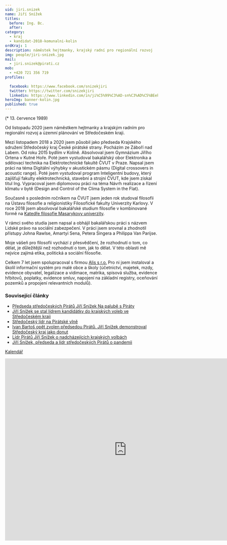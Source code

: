 ```yaml
---
uid: jiri.snizek
name: Jiří Snížek
titles:
  before: Ing. Bc.
  after:
category:
  - kraj
  - kandidat-2018-komunalni-kolin
ordKraj: 1
description: náměstek hejtmanky, krajský radní pro regionální rozvoj
img: people/jiri-snizek.jpg
mail:
  - jiri.snizek@pirati.cz
mob:
  - +420 721 356 719
profiles:
  
  facebook: https://www.facebook.com/snizekjiri
  twitter: https://twitter.com/snizekjiri
  linkedin: https://www.linkedin.com/in/ji%C5%99%C3%AD-sn%C3%AD%C5%BEek-60078272/
heroImg: banner-kolin.jpg
published: true  
---
```


(* 13. července 1989)

Od listopadu 2020 jsem náměstkem hejtmanky a krajským radním pro regionální rozvoj a územní plánování ve Středočeském kraji. 

Mezi listopadem 2018 a 2020 jsem působil jako předseda Krajského sdružení Středočeský kraj České pirátské strany. Pocházím ze Záboří nad Labem. Od roku 2015 bydlím v Kolíně.
Absolvoval jsem Gymnázium Jiřího Ortena v Kutné Hoře. Poté jsem vystudoval bakalářský obor Elektronika a sdělovací technika na Elektrotechnické fakultě ČVUT v Praze. Napsal jsem práci na téma Digitální výhybky v akustickém pásmu (Digital crossovers in acoustic range). Poté jsem vystudoval program Inteligentní budovy, který zajišťují fakulty elektrotechnická, stavební a strojní ČVUT, kde jsem získal titul Ing. Vypracoval jsem diplomovou práci na téma Návrh realizace a řízení klimatu v bytě (Design and Control of the Clima System in the Flat).

Současně s posledním ročníkem na ČVUT jsem jeden rok studoval filosofii na Ústavu filosofie a religionistiky Filosofické fakulty Univerzity Karlovy. V roce 2018 jsem absolvoval bakalářské studium filosofie v kombinované formě na [Katedře filosofie Masarykovy univerzity](https://is.muni.cz/osoba/450034).

V rámci svého studia jsem napsal a obhájil bakalářskou práci s názvem Lidské právo na sociální zabezpečení. V práci jsem srovnal a zhodnotil přístupy Johna Rawlse, Amartyi Sena, Petera Singera a Philippa Van Parijse. 

Moje vášeň pro filosofii vychází z přesvědčení, že rozhodnutí o tom, co dělat, je důležitější než rozhodnutí o tom, jak to dělat. V této oblasti mě nejvíce zajímá etika, politická a sociální filosofie.

Celkem 7 let jsem spolupracoval s firmou [Alis s r.o.](http://www.alis.cz) Pro ni jsem instaloval a školil informační systém pro malé obce a školy (účetnictví, majetek, mzdy, evidence obyvatel, legalizace a vidimace, matrika, spisová služba, evidence hřbitovů, poplatky, evidence smluv, napojení na základní registry, oceňování pozemků a propojení relevantních modulů).


### Související články

* [Předseda středočeských Pirátů Jiří Snížek Na palubě s Piráty](/aktuality/predseda-stredoceskych-piratu-jiri-snizek-na-palube-s-piraty.html)
* [Jiří Snížek se stal lídrem kandidátky do krajských voleb ve Středočeském kraji](/aktuality/jiri-snizek-se-stal-lidrem-kandidatky-do-krajskych-voleb-ve-stredoceskem-kraji.html)
* [Středočeský lídr na Pirátské vlně](/aktuality/stredocesky-lidr-na-piratske-vlne.html)
* [Ivan Bartoš opět zvolen předsedou Pirátů. Jiří Snížek demonstroval Středočeský kraj jako donut](/aktuality/ivan-bartos-opet-zvolen-predsedou-piratu-jiri-snizek-demonstroval-stredocesky-kraj-jako-donut.html)
* [Lídr Pirátů Jiří Snížek o nadcházejících krajských volbách](/aktuality/lidr-piratu-jiri-snizek-o-nadchazejicich-krajskych-volbach.html)
* [Jiří Snížek, předseda a lídr středočeských Pirátů o pandemii](/aktuality/jiri-snizek-predseda-a-lidr-stredoceskych-piratu-o-pandemii.html)

[Kalendář](https://webmail.kr-stredocesky.cz/owa/calendar/072f74f4c32d465c8cfc6672d9906d7b@kr-s.cz/674e7d322bb84764ae9ae44043716c1911043518251869948043/calendar.html)

<iframe src=https://webmail.kr-stredocesky.cz/owa/calendar/072f74f4c32d465c8cfc6672d9906d7b@kr-s.cz/674e7d322bb84764ae9ae44043716c1911043518251869948043/calendar.html" style="border: 0" width="800" height="600" frameborder="0" scrolling="no"></iframe>
